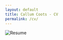 ```yaml
---
layout: default
title: Callum Coots - CV
permalink: /cv/
---
```


<img src="{{ '/assets/images/Resume-asset.png' | relative_url }}" alt="Resume">
